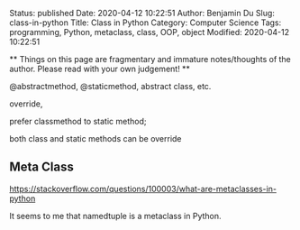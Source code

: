 Status: published
Date: 2020-04-12 10:22:51
Author: Benjamin Du
Slug: class-in-python
Title: Class in Python
Category: Computer Science
Tags: programming, Python, metaclass, class, OOP, object
Modified: 2020-04-12 10:22:51

**
Things on this page are fragmentary and immature notes/thoughts of the author.
Please read with your own judgement!
**

@abstractmethod, 
@staticmethod, 
abstract class, etc. 

override, 

prefer classmethod to static method; 

both class and static methods can be override

## Meta Class

https://stackoverflow.com/questions/100003/what-are-metaclasses-in-python

It seems to me that namedtuple is a metaclass in Python.
